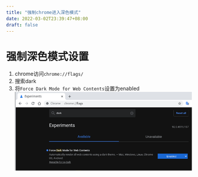 ```yaml
---
title: "强制chrome进入深色模式"
date: 2022-03-02T23:39:47+08:00
draft: false
---
```



# 强制深色模式设置
1. chrome访问`chrome://flags/`
2. 搜索dark
3. 将`Force Dark Mode for Web Contents`设置为enabled
![dark mode](img/chrome_dark_mode.png)